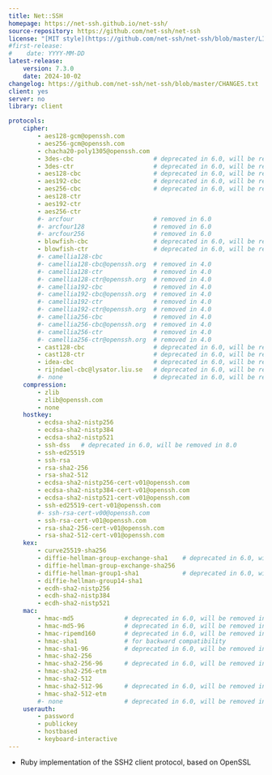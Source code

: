 ```yaml
---
title: Net::SSH
homepage: https://net-ssh.github.io/net-ssh/
source-repository: https://github.com/net-ssh/net-ssh
license: "[MIT style](https://github.com/net-ssh/net-ssh/blob/master/LICENSE.txt)"
#first-release:
#    date: YYYY-MM-DD
latest-release:
    version: 7.3.0
    date: 2024-10-02
changelog: https://github.com/net-ssh/net-ssh/blob/master/CHANGES.txt
client: yes
server: no
library: client

protocols:
    cipher:
        - aes128-gcm@openssh.com
        - aes256-gcm@openssh.com
        - chacha20-poly1305@openssh.com
        - 3des-cbc                      # deprecated in 6.0, will be removed in 8.0
        - 3des-ctr                      # deprecated in 6.0, will be removed in 8.0
        - aes128-cbc                    # deprecated in 6.0, will be removed in 8.0
        - aes192-cbc                    # deprecated in 6.0, will be removed in 8.0
        - aes256-cbc                    # deprecated in 6.0, will be removed in 8.0
        - aes128-ctr
        - aes192-ctr
        - aes256-ctr
        #- arcfour                      # removed in 6.0
        #- arcfour128                   # removed in 6.0
        #- arcfour256                   # removed in 6.0
        - blowfish-cbc                  # deprecated in 6.0, will be removed in 8.0
        - blowfish-ctr                  # deprecated in 6.0, will be removed in 8.0
        #- camellia128-cbc
        #- camellia128-cbc@openssh.org  # removed in 4.0
        #- camellia128-ctr              # removed in 4.0
        #- camellia128-ctr@openssh.org  # removed in 4.0
        #- camellia192-cbc              # removed in 4.0
        #- camellia192-cbc@openssh.org  # removed in 4.0
        #- camellia192-ctr              # removed in 4.0
        #- camellia192-ctr@openssh.org  # removed in 4.0
        #- camellia256-cbc              # removed in 4.0
        #- camellia256-cbc@openssh.org  # removed in 4.0
        #- camellia256-ctr              # removed in 4.0
        #- camellia256-ctr@openssh.org  # removed in 4.0
        - cast128-cbc                   # deprecated in 6.0, will be removed in 8.0
        - cast128-ctr                   # deprecated in 6.0, will be removed in 8.0
        - idea-cbc                      # deprecated in 6.0, will be removed in 8.0
        - rijndael-cbc@lysator.liu.se   # deprecated in 6.0, will be removed in 8.0
        #- none                         # deprecated in 6.0, will be removed in 8.0
    compression:
        - zlib
        - zlib@openssh.com
        - none
    hostkey:
        - ecdsa-sha2-nistp256
        - ecdsa-sha2-nistp384
        - ecdsa-sha2-nistp521
        - ssh-dss   # deprecated in 6.0, will be removed in 8.0
        - ssh-ed25519
        - ssh-rsa
        - rsa-sha2-256
        - rsa-sha2-512
        - ecdsa-sha2-nistp256-cert-v01@openssh.com
        - ecdsa-sha2-nistp384-cert-v01@openssh.com
        - ecdsa-sha2-nistp521-cert-v01@openssh.com
        - ssh-ed25519-cert-v01@openssh.com
        #- ssh-rsa-cert-v00@openssh.com
        - ssh-rsa-cert-v01@openssh.com
        - rsa-sha2-256-cert-v01@openssh.com
        - rsa-sha2-512-cert-v01@openssh.com
    kex:
        - curve25519-sha256
        - diffie-hellman-group-exchange-sha1    # deprecated in 6.0, will be removed in 8.0
        - diffie-hellman-group-exchange-sha256
        - diffie-hellman-group1-sha1            # deprecated in 6.0, will be removed in 8.0
        - diffie-hellman-group14-sha1
        - ecdh-sha2-nistp256
        - ecdh-sha2-nistp384
        - ecdh-sha2-nistp521
    mac:
        - hmac-md5              # deprecated in 6.0, will be removed in 8.0
        - hmac-md5-96           # deprecated in 6.0, will be removed in 8.0
        - hmac-ripemd160        # deprecated in 6.0, will be removed in 8.0
        - hmac-sha1             # for backward compatibility
        - hmac-sha1-96          # deprecated in 6.0, will be removed in 8.0
        - hmac-sha2-256
        - hmac-sha2-256-96      # deprecated in 6.0, will be removed in 8.0
        - hmac-sha2-256-etm
        - hmac-sha2-512
        - hmac-sha2-512-96      # deprecated in 6.0, will be removed in 8.0
        - hmac-sha2-512-etm
        #- none                 # deprecated in 6.0, will be removed in 8.0
    userauth:
        - password
        - publickey
        - hostbased
        - keyboard-interactive
---
```

* Ruby implementation of the SSH2 client protocol, based on OpenSSL
